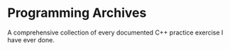 # Programming Archives
 A comprehensive collection of every documented C++ practice exercise I have ever done.
